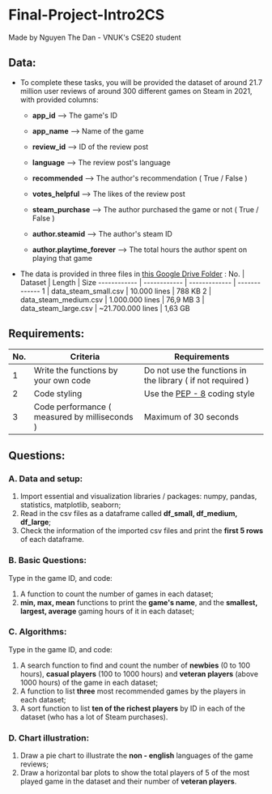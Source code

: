 # Final-Project-Intro2CS
Made by Nguyen The Dan - VNUK's CSE20 student

## Data: 

- To complete these tasks, you will be provided the dataset of around 21.7 million user reviews of around 300 different games on Steam in 2021, with provided columns:

  - **app_id** --> The game's ID
  
  - **app_name** --> Name of the game
  
  - **review_id** --> ID of the review post
  
  - **language** --> The review post's language
  
  - **recommended** --> The author's recommendation ( True / False )
  
  - **votes_helpful** --> The likes of the review post
  
  - **steam_purchase** --> The author purchased the game or not ( True / False )
  
  - **author.steamid** --> The author's steam ID 
  
  - **author.playtime_forever** --> The total hours the author spent on playing that game
  
- The data is provided in three files in [this Google Drive Folder](https://drive.google.com/drive/folders/1pVFPfh-mUGuUgl80saViOk7kfzkV8_IZ?usp=sharing) :
  No. | Dataset | Length | Size 
  ------------ | ------------ | ------------- | -------------
  1 | data_steam_small.csv | 10.000 lines | 788 KB
  2 | data_steam_medium.csv | 1.000.000 lines | 76,9 MB
  3 | data_steam_large.csv | ~21.700.000 lines | 1,63 GB

## Requirements:
  No. | Criteria | Requirements | 
  ------------ | ------------ | ------------- 
  1 | Write the functions by your own code | Do not use the functions in the library ( if not required )
  2 | Code styling | Use the [PEP - 8](https://www.python.org/dev/peps/pep-0008/) coding style
  3 | Code performance ( measured by milliseconds ) | Maximum of 30 seconds

## Questions:
### A. Data and setup:
  1. Import essential and visualization libraries / packages: numpy, pandas, statistics, matplotlib, seaborn;
  2. Read in the csv files as a dataframe called **df_small, df_medium, df_large**;
  3. Check the information of the imported csv files and print the **first 5 rows** of each dataframe.

### B. Basic Questions: 
Type in the game ID, and code:
  1. A function to count the number of games in each dataset;
  2. **min, max, mean** functions to print the **game's name**, and the **smallest, largest, average** gaming hours of it in each dataset;

### C. Algorithms:
Type in the game ID, and code:
  1. A search function to find and count the number of **newbies** (0 to 100 hours), **casual players** (100 to 1000 hours) and **veteran players** (above 1000 hours) of the game in each dataset;
  2. A function to list **three** most recommended games by the players in each dataset;
  3. A sort function to list **ten of the richest players** by ID in each of the dataset (who has a lot of Steam purchases).
### D. Chart illustration:
  1. Draw a pie chart to illustrate the **non - english** languages of the game reviews;
  2. Draw a horizontal bar plots to show the total players of 5 of the most played game in the dataset and their number of **veteran players**.
